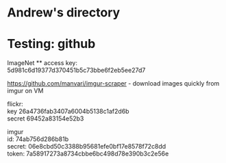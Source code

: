 # Andrew's directory
# Testing: github


ImageNet
 ** access key:  
 5d981c6d19377d370451b5c73bbe6f2eb5ee27d7
 
 https://github.com/manvari/imgur-scraper - download images quickly from imgur on VM
 
 
flickr:   
key 26a4736fab3407a6004b5138c1af2d6b  
secret 69452a83154e52b3




imgur  
id: 74ab756d286b81b  
secret: 06e8cbd50c3388b95681efe0bf17e8578f72c8dd  
token: 7a58917273a8734cbbe6bc498d78e390b3c2e56e
